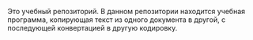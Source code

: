 Это учебный репозиторий.
В данном репозитории находится учебная программа, копирующая текст из одного документа в другой,
 с последующей конвертацией в другую кодировку.